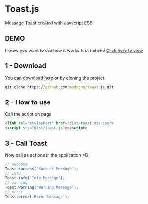 # Toast.js
Message Toast created with Javscript ES6

## DEMO
I know you want to see how it works first hehehe
[Click here to view](https://modugno.github.io/toast.js)

## 1 - Download
You can [download here](https://github.com/modugno/toast.js/archive/master.zip)  or by cloning the project
```cmd
git clone https://github.com/modugno/toast.js.git
```

## 2 - How to use
Call the script on page
```html
<link rel="stylesheet" href="dist/toast.min.css">
<script src="dist/toast.js"></script>
```
## 3 - Call Toast
Now call as actions in the application =D
```javascript
// success
Toast.success('Success Message');
// info
Toast.info('Info Message');
// warning
Toast.warning('Warning Message');
// error
Toast.error('Error Message');
```